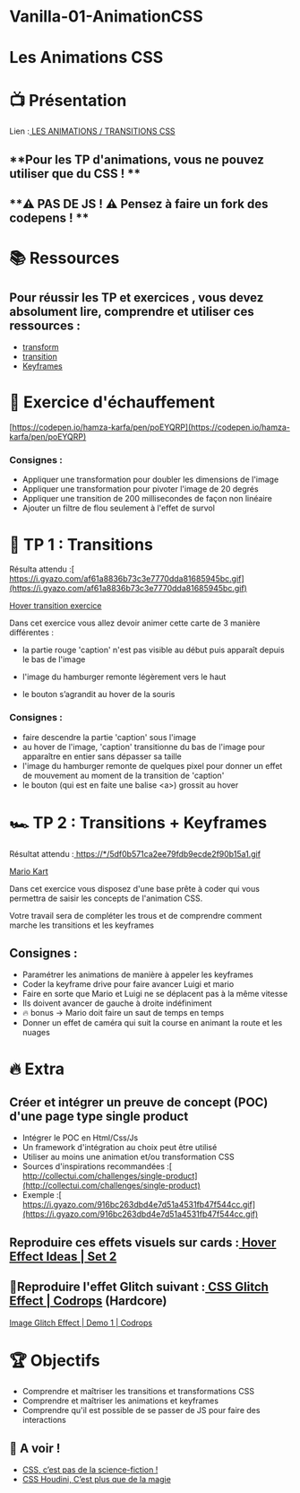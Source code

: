 # Vanilla-01-AnimationCSS

# Les Animations CSS


# 📺 Présentation

Lien :[ LES ANIMATIONS / TRANSITIONS CSS](https://docs.google.com/presentation/d/10c2OlgcXkjYRo8rS-qC3f6sKsq2EU-Vn5PyLefxpQSA/edit#slide=id.p)


## **Pour les TP d'animations, vous ne pouvez utiliser que du CSS !	**


## **⚠️ PAS DE JS ! ⚠️ Pensez à faire un fork des codepens ! **


# 📚️ Ressources


## Pour réussir les TP et exercices , vous devez absolument lire, comprendre et utiliser ces ressources :



* [transform](https://developer.mozilla.org/fr/docs/Web/CSS/transform)
* [transition](https://developer.mozilla.org/fr/docs/Web/CSS/transition)
* [Keyframes](https://developer.mozilla.org/fr/docs/Web/CSS/@keyframes)


# 


# 💪 Exercice d'échauffement

[https://codepen.io/hamza-karfa/pen/poEYQRP](https://codepen.io/hamza-karfa/pen/poEYQRP)


### **Consignes :**



* Appliquer une transformation pour doubler les dimensions de l'image
* Appliquer une transformation pour pivoter l'image de 20 degrés
* Appliquer une transition de 200 millisecondes de façon non linéaire
* Ajouter un filtre de flou seulement à l'effet de survol


# 🍔 TP 1 : Transitions

Résulta attendu :[ https://i.gyazo.com/af61a8836b73c3e7770dda81685945bc.gif](https://i.gyazo.com/af61a8836b73c3e7770dda81685945bc.gif)

[Hover transition exercice](https://codepen.io/hamza-karfa/pen/GRjewOg)

Dans cet exercice vous allez devoir animer cette carte de 3 manière différentes :

- la partie rouge 'caption' n'est pas visible au début puis apparaît depuis le bas de l'image

- l'image du hamburger remonte légèrement vers le haut

- le bouton s’agrandit au hover de la souris


### **Consignes :**



* faire descendre la partie 'caption' sous l'image
* au hover de l'image, 'caption' transitionne du bas de l'image pour apparaître en entier sans dépasser sa taille
* l'image du hamburger remonte de quelques pixel pour donner un effet de mouvement au moment de la transition de 'caption'
* le bouton (qui est en faite une balise &lt;a>) grossit au hover 


# 🏎️ TP 2 : Transitions + Keyframes

Résultat attendu :[ https://*/5df0b571ca2ee79fdb9ecde2f90b15a1.gif](https://i.gyazo.com/5df0b571ca2ee79fdb9ecde2f90b15a1.gif)

[Mario Kart](https://codepen.io/hamza-karfa/pen/QWKoJQv)

Dans cet exercice vous disposez d'une base prête à coder qui vous permettra de saisir les concepts de l'animation CSS.

Votre travail sera de compléter les trous et de comprendre comment marche les transitions et les keyframes


## **Consignes :**



* Paramétrer les animations de manière à appeler les keyframes
* Coder la keyframe drive pour faire avancer Luigi et mario
* Faire en sorte que Mario et Luigi ne se déplacent pas à la même vitesse
* Ils doivent avancer de gauche à droite indéfiniment
* 🔥 bonus → Mario doit faire un saut de temps en temps
* Donner un effet de caméra qui suit la course en animant la route et les nuages




# 🔥 Extra


## **Créer et intégrer un preuve de concept (POC) d'une page type single product**



* Intégrer le POC en Html/Css/Js
* Un framework d'intégration au choix peut être utilisé
* Utiliser au moins une animation et/ou transformation CSS
* Sources d'inspirations recommandées :[ http://collectui.com/challenges/single-product](http://collectui.com/challenges/single-product)
* Exemple :[ https://i.gyazo.com/916bc263dbd4e7d51a4531fb47f544cc.gif](https://i.gyazo.com/916bc263dbd4e7d51a4531fb47f544cc.gif)


## **Reproduire ces effets visuels sur cards :[ Hover Effect Ideas | Set 2](https://tympanus.net/Development/HoverEffectIdeas/index2.html)**


## **🥇Reproduire l'effet Glitch suivant :[ CSS Glitch Effect | Codrops](https://tympanus.net/codrops/2017/12/21/css-glitch-effect/) (Hardcore)**

[Image Glitch Effect | Demo 1 | Codrops](https://tympanus.net/Tutorials/CSSGlitchEffect/)


# 


# **🏆 Objectifs**



* Comprendre et maîtriser les transitions et transformations CSS
* Comprendre et maîtriser les animations et keyframes
* Comprendre qu'il est possible de se passer de JS pour faire des interactions


## **👀 A voir !**



* [CSS, c’est pas de la science-fiction !](http://slides.iamvdo.me/experiences16/#/)
* [CSS Houdini, C’est plus que de la magie](https://slides.iamvdo.me/kiwiparty17/#/)
